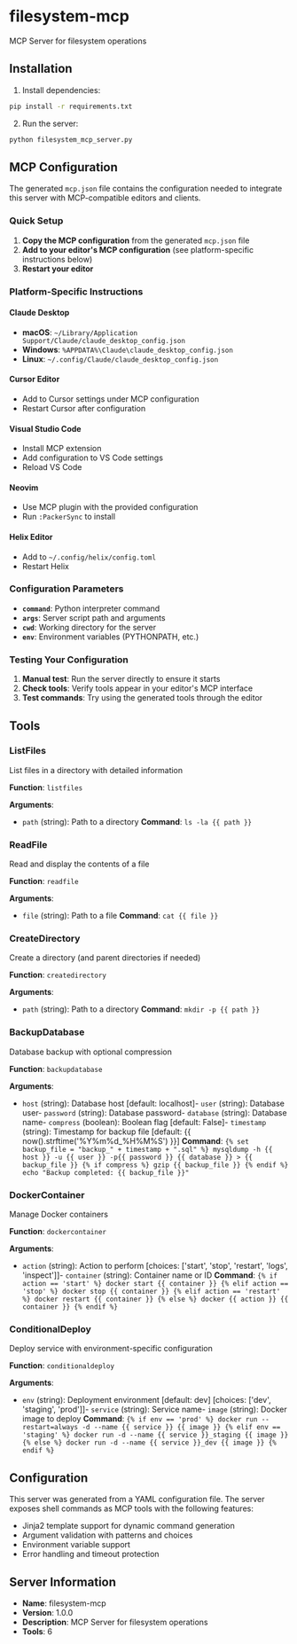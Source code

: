 # filesystem-mcp

MCP Server for filesystem operations

## Installation

1. Install dependencies:
```bash
pip install -r requirements.txt
```

2. Run the server:
```bash
python filesystem_mcp_server.py
```

## MCP Configuration

The generated `mcp.json` file contains the configuration needed to integrate this server with MCP-compatible editors and clients.

### Quick Setup

1. **Copy the MCP configuration** from the generated `mcp.json` file
2. **Add to your editor's MCP configuration** (see platform-specific instructions below)
3. **Restart your editor**

### Platform-Specific Instructions

#### Claude Desktop
- **macOS**: `~/Library/Application Support/Claude/claude_desktop_config.json`
- **Windows**: `%APPDATA%\Claude\claude_desktop_config.json`  
- **Linux**: `~/.config/Claude/claude_desktop_config.json`

#### Cursor Editor
- Add to Cursor settings under MCP configuration
- Restart Cursor after configuration

#### Visual Studio Code
- Install MCP extension
- Add configuration to VS Code settings
- Reload VS Code

#### Neovim
- Use MCP plugin with the provided configuration
- Run `:PackerSync` to install

#### Helix Editor
- Add to `~/.config/helix/config.toml`
- Restart Helix

### Configuration Parameters

- **`command`**: Python interpreter command
- **`args`**: Server script path and arguments
- **`cwd`**: Working directory for the server
- **`env`**: Environment variables (PYTHONPATH, etc.)

### Testing Your Configuration

1. **Manual test**: Run the server directly to ensure it starts
2. **Check tools**: Verify tools appear in your editor's MCP interface
3. **Test commands**: Try using the generated tools through the editor

## Tools


### ListFiles

List files in a directory with detailed information

**Function**: `listfiles`

**Arguments**:
- `path` (string): Path to a directory
**Command**: `ls -la {{ path }}`


### ReadFile

Read and display the contents of a file

**Function**: `readfile`

**Arguments**:
- `file` (string): Path to a file
**Command**: `cat {{ file }}`


### CreateDirectory

Create a directory (and parent directories if needed)

**Function**: `createdirectory`

**Arguments**:
- `path` (string): Path to a directory
**Command**: `mkdir -p {{ path }}`


### BackupDatabase

Database backup with optional compression

**Function**: `backupdatabase`

**Arguments**:
- `host` (string): Database host [default: localhost]- `user` (string): Database user- `password` (string): Database password- `database` (string): Database name- `compress` (boolean): Boolean flag [default: False]- `timestamp` (string): Timestamp for backup file [default: {{ now().strftime('%Y%m%d_%H%M%S') }}]
**Command**: `{% set backup_file = "backup_" + timestamp + ".sql" %}
mysqldump -h {{ host }} -u {{ user }} -p{{ password }} {{ database }} > {{ backup_file }}
{% if compress %}
gzip {{ backup_file }}
{% endif %}
echo "Backup completed: {{ backup_file }}"
`


### DockerContainer

Manage Docker containers

**Function**: `dockercontainer`

**Arguments**:
- `action` (string): Action to perform [choices: ['start', 'stop', 'restart', 'logs', 'inspect']]- `container` (string): Container name or ID
**Command**: `{% if action == 'start' %}
docker start {{ container }}
{% elif action == 'stop' %}
docker stop {{ container }}
{% elif action == 'restart' %}
docker restart {{ container }}
{% else %}
docker {{ action }} {{ container }}
{% endif %}
`


### ConditionalDeploy

Deploy service with environment-specific configuration

**Function**: `conditionaldeploy`

**Arguments**:
- `env` (string): Deployment environment [default: dev] [choices: ['dev', 'staging', 'prod']]- `service` (string): Service name- `image` (string): Docker image to deploy
**Command**: `{% if env == 'prod' %}
docker run --restart=always -d --name {{ service }} {{ image }}
{% elif env == 'staging' %}
docker run -d --name {{ service }}_staging {{ image }}
{% else %}
docker run -d --name {{ service }}_dev {{ image }}
{% endif %}
`


## Configuration

This server was generated from a YAML configuration file. The server exposes shell commands as MCP tools with the following features:

- Jinja2 template support for dynamic command generation
- Argument validation with patterns and choices
- Environment variable support
- Error handling and timeout protection

## Server Information

- **Name**: filesystem-mcp
- **Version**: 1.0.0
- **Description**: MCP Server for filesystem operations
- **Tools**: 6